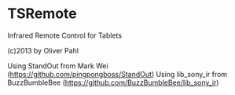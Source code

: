 TSRemote
========

Infrared Remote Control for Tablets

(c)2013 by Oliver Pahl

Using StandOut from Mark Wei (https://github.com/pingpongboss/StandOut)
Using lib_sony_ir from BuzzBumbleBee (https://github.com/BuzzBumbleBee/lib_sony_ir)
